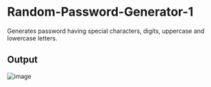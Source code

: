 # Random-Password-Generator-1
Generates password having special characters, digits, uppercase and lowercase letters.
## Output 
![image](https://github.com/lavikatiyar/Random-Password-Generator-1/assets/42214458/ab465538-9125-49f5-9365-bc8e36761a63)

